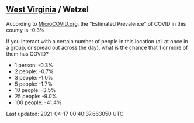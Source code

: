 
## [West Virginia](/united-states/west-virginia) / Wetzel

According to [MicroCOVID.org](http://microcovid.org),
the "Estimated Prevalence" of COVID in this county is -0.3%

If you interact with a certain number of people in this location
(all at once in a group, or spread out across the day), what is the chance that
1 or more of them has COVID?

- 1 person: -0.3%
- 2 people: -0.7%
- 3 people: -1.0%
- 5 people: -1.7%
- 10 people: -3.5%
- 25 people: -9.0%
- 100 people: -41.4%

Last updated: 2021-04-17 00:40:37.663050 UTC

